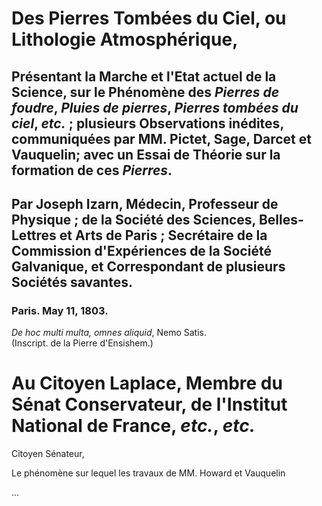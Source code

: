 # Des Pierres Tombées du Ciel, ou Lithologie Atmosphérique,

## Présentant la Marche et l'Etat actuel de la Science, sur le Phénomène des _Pierres de foudre_, _Pluies de pierres_, _Pierres tombées du ciel_, _etc._ ; plusieurs Observations inédites, communiquées par MM. Pictet, Sage, Darcet et Vauquelin; avec un Essai de Théorie sur la formation de ces _Pierres_.

## Par Joseph Izarn, Médecin, Professeur de Physique ; de la Société des Sciences, Belles-Lettres et Arts de Paris ; Secrétaire de la Commission d'Expériences de la Société Galvanique, et Correspondant de plusieurs Sociétés savantes.

### Paris. May 11, 1803.

_De hoc multi multa, omnes aliquid_, Nemo Satis.  
(Inscript. de la Pierre d'Ensishem.)

# Au Citoyen Laplace, Membre du Sénat Conservateur, de l'Institut National de France, _etc._, _etc._

Citoyen Sénateur,

Le phénomène sur lequel les travaux de MM. Howard et Vauquelin

...
